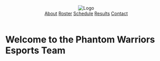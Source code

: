 <header>
  <img src="{{ .Site.BaseURL }}/img/logo.png" alt="Logo">
  <nav>
    <a href="#">About</a>
    <a href="#">Roster</a>
    <a href="#">Schedule</a>
    <a href="#">Results</a>
    <a href="#">Contact</a>
  </nav>
</header>
<div class="hero">
  <h1>Welcome to the Phantom Warriors Esports Team</h1>
</div>


